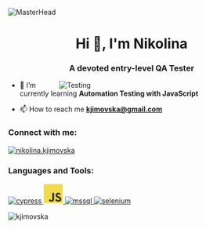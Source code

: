 ![MasterHead](https://miro.medium.com/v2/resize:fit:1400/1*URVbNQirYASEkRkZPRSv4A.gif)
<h1 align="center">Hi 👋, I'm Nikolina</h1>
<h3 align="center">A devoted entry-level QA Tester</h3>
<img align="right" alt="Testing" width="400" src=”https://www.qamadness.com/wp-content/themes/qamadness/dist/images/gif-animation/qaengineer-animation-rev.gif”>



- 🌱 I’m currently learning **Automation Testing with JavaScript**

- 📫 How to reach me **kjimovska@gmail.com**

<h3 align="left">Connect with me:</h3>
<p align="left">
<a href="https://linkedin.com/in/nikolina.kjimovska" target="blank"><img align="center" src="https://raw.githubusercontent.com/rahuldkjain/github-profile-readme-generator/master/src/images/icons/Social/linked-in-alt.svg" alt="nikolina.kjimovska" height="30" width="40" /></a>
</p>

<h3 align="left">Languages and Tools:</h3>
<p align="left"> <a href="https://www.cypress.io" target="_blank" rel="noreferrer"> <img src="https://raw.githubusercontent.com/simple-icons/simple-icons/6e46ec1fc23b60c8fd0d2f2ff46db82e16dbd75f/icons/cypress.svg" alt="cypress" width="40" height="40"/> </a> <a href="https://developer.mozilla.org/en-US/docs/Web/JavaScript" target="_blank" rel="noreferrer"> <img src="https://raw.githubusercontent.com/devicons/devicon/master/icons/javascript/javascript-original.svg" alt="javascript" width="40" height="40"/> </a> <a href="https://www.microsoft.com/en-us/sql-server" target="_blank" rel="noreferrer"> <img src="https://www.svgrepo.com/show/303229/microsoft-sql-server-logo.svg" alt="mssql" width="40" height="40"/> </a> <a href="https://www.selenium.dev" target="_blank" rel="noreferrer"> <img src="https://raw.githubusercontent.com/detain/svg-logos/780f25886640cef088af994181646db2f6b1a3f8/svg/selenium-logo.svg" alt="selenium" width="40" height="40"/> </a> </p>

<p><img align="center" src="https://github-readme-stats.vercel.app/api/top-langs?username=kjimovska&show_icons=true&locale=en&layout=compact" alt="kjimovska" /></p>
